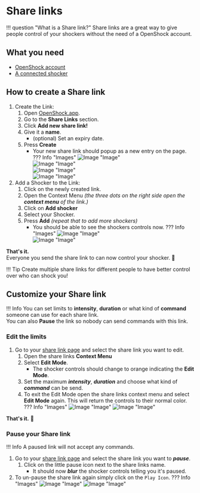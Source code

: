 # Share links

!!! question "What is a Share link?"
    Share links are a great way to give people control of your shockers without the need of a OpenShock account.  

## What you need
- [OpenShock account](https://openshock.app/)
- [A connected shocker](openshock-first-setup.md)

## How to create a Share link

1. Create the Link:
    1. Open [OpenShock.app](https://openshock.app/).
    2. Go to the **Share Links** section.  
    3. Click **Add new share link!**
    4. Give it a **name**.
        - (optional) Set an expiry date.
    5. Press **Create**
        - Your new share link should popup as a new entry on the page.
    ??? Info "Images"
        ![Image "Image"](../static/guides/how-to-sharelinks/findshocklinks.png)  
        ![Image "Image"](../static/guides/how-to-sharelinks/addnewsharelink.png)  
        ![Image "Image"](../static/guides/how-to-sharelinks/createshocklink.png)  
        ![Image "Image"](../static/guides/how-to-sharelinks/sharelinkcreated.png)  
2. Add a Shocker to the Link:
    1. Click on the newly created link.
    2. Open the Context Menu *(the three dots on the right side open the **context menu** of the link.)*
    3. Click on **Add shocker**
    4. Select your Shocker.
    5. Press **Add** *(repeat that to add more shockers)*
        - You should be able to see the shockers controls now.
    ??? Info "Images"
        ![Image "Image"](../static/guides/how-to-sharelinks/addshockertosharelink.png)  
        ![Image "Image"](../static/guides/how-to-sharelinks/addshockertosharelink2.png)  

**That's it.**  
Everyone you send the share link to can now control your shocker. 🎉

!!! Tip
    Create multiple share links for different people to have better control over who can shock you!

## Customize your Share link

!!! Info
    You can set limits to **intensity**, **duration** or what kind of **command** someone can use for each share link.  
    You can also **Pause** the link so nobody can send commands with this link.  

### Edit the limits  

1. Go to your [share link page](https://openshock.app/#/dashboard/shares/links) and select the share link you want to edit.
    1. Open the share links **Context Menu**
    2. Select **Edit Mode**.
        - The shocker controls should change to orange indicating the **Edit Mode**.
    3. Set the maximum ***intensity***, ***duration*** and choose what kind of ***command*** can be send.
    4. To exit the Edit Mode open the share links context menu and select **Edit Mode** again. This will return the controls to their normal color.
    ??? Info "Images"
        ![Image "Image"](../static/guides/how-to-sharelinks/editlinkllimits.png)
        ![Image "Image"](../static/guides/how-to-sharelinks/editinterface.png)

**That's it.** 🎉

### Pause your Share link

!!! Info
    A paused link will not accept any commands.  

1. Go to your [share link page](https://openshock.app/#/dashboard/shares/links) and select the share link you want to ***pause***.
    1. Click on the little pause icon next to the share links name.  
        - It should now ***blur*** the shocker controls telling you it's paused.
2. To un-pause the share link again simply click on the ``Play Icon``.
??? Info "Images"
    ![Image "Image"](../static/guides/how-to-sharelinks/pauseshocker.png)
    ![Image "Image"](../static/guides/how-to-sharelinks/pausedlink.png)  
